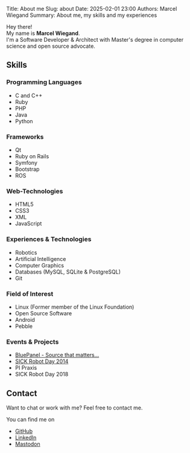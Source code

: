 Title: About me
Slug: about
Date: 2025-02-01 23:00
Authors: Marcel Wiegand
Summary: About me, my skills and my experiences

Hey there!  
My name is **Marcel Wiegand**.  
I'm a Software Developer & Architect with Master's degree in computer science and open source advocate.

## Skills

### Programming Languages

* C and C++
* Ruby
* PHP
* Java
* Python

### Frameworks

* Qt
* Ruby on Rails
* Symfony
* Bootstrap
* ROS

### Web-Technologies

* HTML5
* CSS3
* XML
* JavaScript

### Experiences & Technologies

* Robotics
* Artificial Intelligence
* Computer Graphics
* Databases (MySQL, SQLite & PostgreSQL)
* Git

### Field of Interest

* Linux (Former member of the Linux Foundation)
* Open Source Software
* Android
* Pebble

### Events & Projects

* [BluePanel - Source that matters…](http://bluepanel.org)
* [SICK Robot Day 2014](https://www.uni-osnabrueck.de/kommunikation/kommunikation_und_marketing_angebot_und_aufgaben/pressestelle/archiv_pressemeldungen/monatsarchiv/pressemeldung/artikel/selbstfahrende-roboter-simulieren-lagerlogistik-3-platz-beim-sick-robot-day.html)
* PI Praxis
* SICK Robot Day 2018

## Contact

Want to chat or work with me? Feel free to contact me.

You can find me on

* [GitHub](https://github.com/mawiegand)
* [LinkedIn](https://www.linkedin.com/in/marcel-wiegand)
* [Mastodon](https://nrw.social./@mawiegand)

